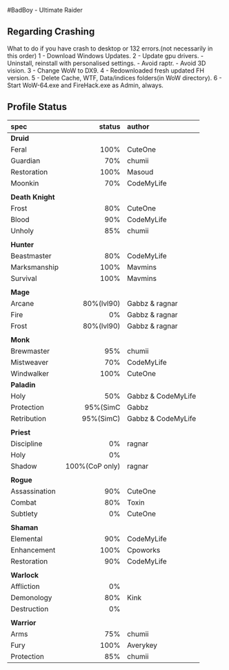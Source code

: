 #BadBoy - Ultimate Raider

## Regarding Crashing
What to do if you have crash to desktop or 132 errors.(not necessarily in this order)
1 - Download Windows Updates.
2 - Update gpu drivers.
    - Uninstall, reinstall with personalised settings.
    - Avoid raptr.
    - Avoid 3D vision.
3 - Change WoW to DX9.
4 - Redownloaded fresh updated FH version.
5 - Delete Cache, WTF, Data/indices folders(in WoW directory).
6 - Start WoW-64.exe and FireHack.exe as Admin, always.

## Profile Status

|spec |status|author|
|:----|------:|:-------|
|**Druid**|||
|Feral|100%|CuteOne|
|Guardian|70%|chumii|
|Restoration|100%|Masoud|
|Moonkin|70%|CodeMyLife|
||||
| **Death Knight** |||
|Frost|80%|CuteOne|
|Blood|90%|CodeMyLife|
|Unholy|85%|chumii|
||||
| **Hunter** |||
|Beastmaster|80%|CodeMyLife|
|Marksmanship|100%|Mavmins|
|Survival|100%|Mavmins|
||||
| **Mage** |  |  |
|Arcane|80%(lvl90)|Gabbz & ragnar|
|Fire|0%|Gabbz & ragnar|
|Frost|80%(lvl90)|Gabbz & ragnar|
||||
| **Monk** |||
|Brewmaster|95%|chumii|
|Mistweaver|70%|CodeMyLife|
|Windwalker|100%|CuteOne|
| **Paladin**  |||
|Holy|50%|Gabbz & CodeMyLife|
|Protection|95%(SimC|Gabbz|
|Retribution|95%(SimC)|Gabbz & CodeMyLife|
||||
| **Priest**  |||
|Discipline|0%|ragnar|
|Holy|0%||
|Shadow|100%(CoP only)|ragnar|
||||
| **Rogue**  |||
|Assassination|90%|CuteOne|
|Combat|80%|Toxin|
|Subtlety|0%|CuteOne|
||||
| **Shaman** |||
|Elemental|90%|CodeMyLife|
|Enhancement|100%|Cpoworks|
|Restoration|90%|CodeMyLife|
||||
| **Warlock**  |||
|Affliction|0%||
|Demonology|80%|Kink|
|Destruction|0%||
||||
| **Warrior**  |||
|Arms|75%|chumii|
|Fury|100%|Averykey|
|Protection|85%|chumii|
